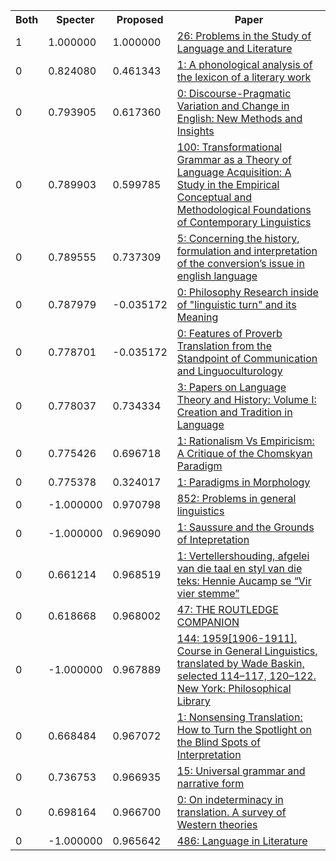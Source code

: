 <html><table><tr>
<th>Both</th>
<th>Specter</th>
<th>Proposed</th>
<th>Paper</th>
</tr>
<tr>
<td>1</td>
<td>1.000000</td>
<td>1.000000</td>
<td><a href="https://www.semanticscholar.org/paper/c15f686463a0f3587301df2b1ed886ea87700fb2">26: Problems in the Study of Language and Literature</a></td>
</tr>
<tr>
<td>0</td>
<td>0.824080</td>
<td>0.461343</td>
<td><a href="https://www.semanticscholar.org/paper/49e612867269ec5cb56b1f63f1378047fa3c7762">1: A phonological analysis of the lexicon of a literary work</a></td>
</tr>
<tr>
<td>0</td>
<td>0.793905</td>
<td>0.617360</td>
<td><a href="https://www.semanticscholar.org/paper/c139a3f8364c55f3738f1b1eed11abc5bb46d9d1">0: Discourse-Pragmatic Variation and Change in English: New Methods and Insights</a></td>
</tr>
<tr>
<td>0</td>
<td>0.789903</td>
<td>0.599785</td>
<td><a href="https://www.semanticscholar.org/paper/2a78869bfecde0261cc21142835a6c37ca31ebf3">100: Transformational Grammar as a Theory of Language Acquisition: A Study in the Empirical Conceptual and Methodological Foundations of Contemporary Linguistics</a></td>
</tr>
<tr>
<td>0</td>
<td>0.789555</td>
<td>0.737309</td>
<td><a href="https://www.semanticscholar.org/paper/7dfeaee00852a1f5542aa3715aa1c3027a05c9fa">5: Concerning the history, formulation and interpretation of the conversion’s issue in english language</a></td>
</tr>
<tr>
<td>0</td>
<td>0.787979</td>
<td>-0.035172</td>
<td><a href="https://www.semanticscholar.org/paper/658c04475cfb35f2523efb0d62a90d4d521cfb14">0: Philosophy Research inside of "linguistic turn" and its Meaning</a></td>
</tr>
<tr>
<td>0</td>
<td>0.778701</td>
<td>-0.035172</td>
<td><a href="https://www.semanticscholar.org/paper/a26fd9c9d0640f3e92b0b466b8df49b7f6b31c97">0: Features of Proverb Translation from the Standpoint of Communication and Linguoculturology</a></td>
</tr>
<tr>
<td>0</td>
<td>0.778037</td>
<td>0.734334</td>
<td><a href="https://www.semanticscholar.org/paper/c116648006575df92708a17a7c9a51f062bb766f">3: Papers on Language Theory and History: Volume I: Creation and Tradition in Language</a></td>
</tr>
<tr>
<td>0</td>
<td>0.775426</td>
<td>0.696718</td>
<td><a href="https://www.semanticscholar.org/paper/a9bd459e6e1ea30b302c06fbe78cb66e5f455cc5">1: Rationalism Vs Empiricism: A Critique of the Chomskyan Paradigm</a></td>
</tr>
<tr>
<td>0</td>
<td>0.775378</td>
<td>0.324017</td>
<td><a href="https://www.semanticscholar.org/paper/472db8a537ba8e579f0390e73804cde1a76c643c">1: Paradigms in Morphology</a></td>
</tr>
<tr>
<td>0</td>
<td>-1.000000</td>
<td>0.970798</td>
<td><a href="https://www.semanticscholar.org/paper/830ba4569e90912144784ef5ae89aa619f1139cf">852: Problems in general linguistics</a></td>
</tr>
<tr>
<td>0</td>
<td>-1.000000</td>
<td>0.969090</td>
<td><a href="https://www.semanticscholar.org/paper/97758ae0c06fa13130b4415caada5e705f2c66b7">1: Saussure and the Grounds of Intepretation</a></td>
</tr>
<tr>
<td>0</td>
<td>0.661214</td>
<td>0.968519</td>
<td><a href="https://www.semanticscholar.org/paper/fe67abe045066ba300c6c3f6f5894c656112bdc6">1: Vertellershouding, afgelei van die taal en styl van die teks: Hennie Aucamp se “Vir vier stemme”</a></td>
</tr>
<tr>
<td>0</td>
<td>0.618668</td>
<td>0.968002</td>
<td><a href="https://www.semanticscholar.org/paper/5f93653f13eb9c55b0992b96435362b7c2b7bab7">47: THE ROUTLEDGE COMPANION</a></td>
</tr>
<tr>
<td>0</td>
<td>-1.000000</td>
<td>0.967889</td>
<td><a href="https://www.semanticscholar.org/paper/dab84a6b8fedd1c374c0cad8af7defa92fe8b390">144: 1959[1906-1911]. Course in General Linguistics, translated by Wade Baskin, selected 114–117, 120–122. New York: Philosophical Library</a></td>
</tr>
<tr>
<td>0</td>
<td>0.668484</td>
<td>0.967072</td>
<td><a href="https://www.semanticscholar.org/paper/80218c2ecab10adcf5b2821577fdbd8438c4f690">1: Nonsensing Translation: How to Turn the Spotlight on the Blind Spots of Interpretation</a></td>
</tr>
<tr>
<td>0</td>
<td>0.736753</td>
<td>0.966935</td>
<td><a href="https://www.semanticscholar.org/paper/ad1110619fc147471dd2aa092de66d7e4d3bf1c2">15: Universal grammar and narrative form</a></td>
</tr>
<tr>
<td>0</td>
<td>0.698164</td>
<td>0.966700</td>
<td><a href="https://www.semanticscholar.org/paper/718b54ed5d84fbd6d246f6ed3dc926e466215562">0: On indeterminacy in translation. A survey of Western theories</a></td>
</tr>
<tr>
<td>0</td>
<td>-1.000000</td>
<td>0.965642</td>
<td><a href="https://www.semanticscholar.org/paper/a582d87d4b5ab352fb7f41cf5b533410115945b6">486: Language in Literature</a></td>
</tr>
</table></html>
